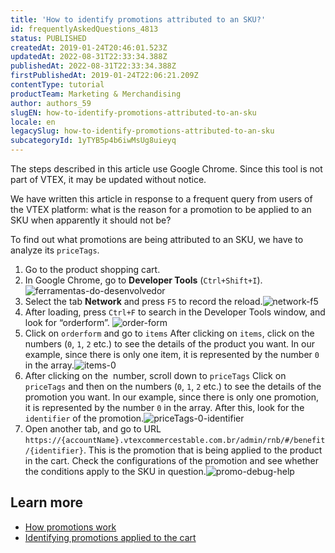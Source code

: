 ```yaml
---
title: 'How to identify promotions attributed to an SKU?'
id: frequentlyAskedQuestions_4813
status: PUBLISHED
createdAt: 2019-01-24T20:46:01.523Z
updatedAt: 2022-08-31T22:33:34.388Z
publishedAt: 2022-08-31T22:33:34.388Z
firstPublishedAt: 2019-01-24T22:06:21.209Z
contentType: tutorial
productTeam: Marketing & Merchandising
author: authors_59
slugEN: how-to-identify-promotions-attributed-to-an-sku
locale: en
legacySlug: how-to-identify-promotions-attributed-to-an-sku
subcategoryId: 1yTYB5p4b6iwMsUg8uieyq
---
```


<div class="alert alert-warning" role="alert">
<p>The steps described in this article use Google Chrome. Since this tool is not part of VTEX, it may be updated without notice.</p>
</div>

We have written this article in response to a frequent query from users of the VTEX platform: what is the reason for a promotion to be applied to an SKU when apparently it should not be?

To find out what promotions are being attributed to an SKU, we have to analyze its `priceTags`.

1. Go to the product shopping cart.
2. In Google Chrome, go to **Developer Tools** (`Ctrl+Shift+I`).![ferramentas-do-desenvolvedor](https://images.contentful.com/alneenqid6w5/3NBGEPjXEkkSqA2WOYs8us/5219ffe6515a120ac0e6d489c78e5820/ferramentas-do-desenvolvedor.png)
3. Select the tab **Network** and press `F5` to record the reload.![network-f5](https://images.contentful.com/alneenqid6w5/1TZRay17qkEO8As8w0MKOS/f4d88d06f2a3fd656aa41e3809f35d45/network-f5.png)
4. After loading, press `Ctrl+F` to search in the Developer Tools window, and look for “orderform”. ![order-form](https://images.contentful.com/alneenqid6w5/jtqrcUjDAAqoMUGiYM4qE/94803953c1577a7954ba09f163738e0e/order-form.png)
5. Click on `orderform` and go to `items` After clicking on `items`, click on the numbers (`0`, `1`, `2` etc.) to see the details of the product you want. In our example, since there is only one item, it is represented by the number `0` in the array.![items-0](https://images.contentful.com/alneenqid6w5/DUtSiCdnrwSmoKqqYW8E6/ec7335a0c9308b17b9d8aa2274057220/items-0.png)
6. After clicking on the  number, scroll down to `priceTags` Click on `priceTags` and then on the numbers (`0`, `1`, `2` etc.) to see the details of the promotion you want. In our example, since there is only one promotion, it is represented by the number `0` in the array. After this, look for the `identifier` of the promotion.![priceTags-0-identifier](https://images.contentful.com/alneenqid6w5/5MCOrSJPaMSYQcimY8CKos/ca8960a1a98f680406daf7879d241987/priceTags-0-identifier.png)
7. Open another tab, and go to URL `https://{accountName}.vtexcommercestable.com.br/admin/rnb/#/benefit/{identifier}`. This is the promotion that is being applied to the product in the cart. Check the configurations of the promotion and see whether the conditions apply to the SKU in question.![promo-debug-help](https://images.contentful.com/alneenqid6w5/5G2eJ4AilySK0o8ugaOMq4/b4dba231e9812906a45af5a4432d9783/promo-debug-help.png)

## Learn more

- [How promotions work](/en/tracks/promotions--6asfF1vFYiZgTQtOzwJchR/2a2D0K85Ahvs4hLnL3Ag7N)
- [Identifying promotions applied to the cart](/en/tutorial/how-to-identify-promotions-applied-to-the-cart--frequentlyAskedQuestions_345)

